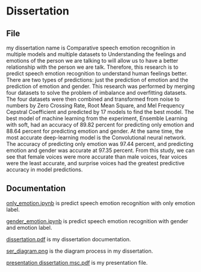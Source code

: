 # Dissertation
## File
my dissertation name is Comparative speech emotion recognition in multiple models and multiple datasets to Understanding the feelings and emotions of the person we are talking to will allow us to have a better relationship with the person we are talk. Therefore, this research is to predict speech emotion recognition to understand human feelings better. There are two types of predictions: just the prediction of emotion and the prediction of emotion and gender. This research was performed by merging four datasets to solve the problem of imbalance and overfitting datasets. The four datasets were then combined and transformed from noise to numbers by Zero Crossing Rate, Root Mean Square, and Mel Frequency Cepstral Coefficient and predicted by 17 models to find the best model. The best model of machine learning from the experiment, Ensemble Learning with soft, had an accuracy of 89.82 percent for predicting only emotion and 88.64 percent for predicting emotion and gender. At the same time, the most accurate deep-learning model is the Convolutional neural network. The accuracy of predicting only emotion was 97.44 percent, and predicting emotion and gender was accurate at 97.35 percent. From this study, we can see that female voices were more accurate than male voices, fear voices were the least accurate, and surprise voices had the greatest predictive accuracy in model predictions.


## Documentation

[only_emotion.ipynb](https://github.com/micsupasun/university_of_essex/blob/main/MSc_project_and_dissertation/only_emotion.ipynb) is predict speech emotion recognition with only emotion label.

[gender_emotion.ipynb](https://github.com/micsupasun/university_of_essex/blob/main/MSc_project_and_dissertation/gender_emotion.ipynb) is predict speech emotion recognition with gender and emotion label.

[dissertation.pdf](https://github.com/micsupasun/university_of_essex/blob/main/MSc_project_and_dissertation/dissertation.pdf) is my dissertation documentation.

[ser_diagram.png](https://github.com/micsupasun/university_of_essex/blob/main/MSc_project_and_dissertation/ser_diagram.png) is the diagram process in my dissertation.

[presentation dissertation msc.pdf](https://github.com/micsupasun/university_of_essex/blob/main/MSc_project_and_dissertation/presentation%20dissertation%20msc.pdf) is my presentation file.